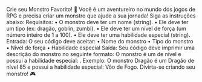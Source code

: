 Crie seu Monstro Favorito! 🐉
Você é um aventureiro no mundo dos jogos de RPG e precisa criar um monstro que ajude a sua jornada! Siga as instruções abaixo:
Requisitos:
•	O monstro deve ter um nome (string).
•	Ele deve ter um tipo (ex: dragão, goblin, zumbi).
•	Ele deve ter um nível de força (um número inteiro de 1 a 100).
•	Ele deve ter uma habilidade especial (string).
Entrada:
O seu código deve aceitar:
•	Nome do monstro
•	Tipo do monstro
•	Nível de força
•	Habilidade especial
Saída:
Seu código deve imprimir uma descrição do monstro no seguinte formato:
O monstro  é um  de nível  e possui a habilidade especial: .
Exemplo:
O monstro Dragão é um Dragão de nível 85 e possui a habilidade especial: Vôo de Fogo.
Divirta-se criando seu monstro! 🎮
